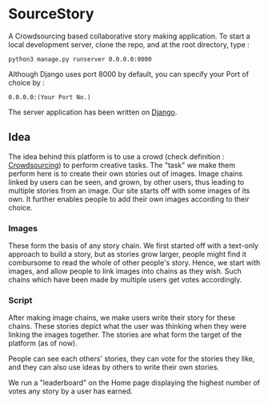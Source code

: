 # SourceStory

A Crowdsourcing based collaborative story making application.
To start a local development server, clone the repo, and at the root directory, type :

 `python3 manage.py runserver 0.0.0.0:8000`

Although Django uses port 8000 by default, you can specify your Port of choice by :
  
  `0.0.0.0:(Your Port No.)`


The server application has been written on [Django](https://www.djangoproject.com/).


## Idea

The idea behind this platform is to use a crowd (check definition : [Crowdsourcing](https://en.wikipedia.org/wiki/Crowdsourcing)) to perform creative tasks.
The "task" we make them perform here is to create their own stories out of images.
Image chains linked by users can be seen, and grown, by other users, thus leading to multiple stories from an image.
Our site starts off with some images of its own. It further enables people to add their own images according to their choice.

### Images
These form the basis of any story chain. We first started off with a text-only approach to build a story, but as stories grow larger, people might find it combursome to read the whole of other people's story.
Hence, we start with images, and allow people to link images into chains as they wish.
Such chains which have been made by multiple users get votes accordingly. 

### Script
After making image chains, we make users write their story for these chains. These stories depict what the user was thinking when they were linking the images together.
The stories are what form the target of the platform (as of now).

People can see each others' stories, they can vote for the stories they like, and they can also use ideas by others to write their own stories.

We run a "leaderboard" on the Home page displaying the highest number of votes any story by a user has earned.
